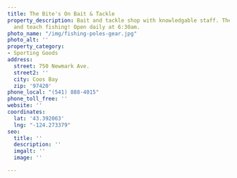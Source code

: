 ```yaml
---
title: The Bite's On Bait & Tackle
property_description: Bait and tackle shop with knowledgable staff. These guys live
  and teach fishing! Open daily at 6:30am.
photo_name: "/img/fishing-poles-gear.jpg"
photo_alt: ''
property_category:
- Sporting Goods
address:
  street: 750 Newmark Ave.
  street2: ''
  city: Coos Bay
  zip: '97420'
phone_local: "(541) 888-4015"
phone_toll_free: ''
website: ''
coordinates:
  lat: '43.392063'
  lng: "-124.273379"
seo:
  title: ''
  description: ''
  imgalt: ''
  image: ''

---
```

